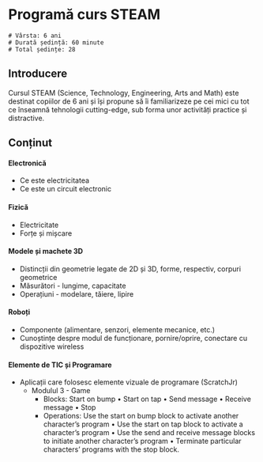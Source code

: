 # Programă curs STEAM

    # Vârsta: 6 ani
    # Durată ședință: 60 minute
    # Total ședințe: 28

## Introducere

Cursul STEAM (Science, Technology, Engineering, Arts and Math) este destinat copiilor de 6 ani și își propune să îi familiarizeze pe cei mici cu tot ce înseamnă tehnologii cutting-edge, sub forma unor activități practice și distractive.

## Conținut

#### Electronică
- Ce este electricitatea
- Ce este un circuit electronic

#### Fizică
- Electricitate
- Forțe și mișcare

#### Modele și machete 3D
- Distincții din geometrie legate de 2D și 3D, forme, respectiv, corpuri geometrice
- Măsurători - lungime, capacitate
- Operațiuni - modelare, tăiere, lipire

#### Roboți
- Componente (alimentare, senzori, elemente mecanice, etc.)
- Cunoștințe despre modul de funcționare, pornire/oprire, conectare cu dispozitive wireless

#### Elemente de TIC și Programare
- Aplicații care folosesc elemente vizuale de programare (ScratchJr)
  - Modulul 3 - Game
    - Blocks: Start on bump • Start on tap • Send message • Receive message • Stop
    - Operations: Use the start on bump block to activate another character’s program • Use the start on tap block to activate a character’s program • Use the send and receive message blocks to initiate another character’s program • Terminate particular characters’ programs with the stop block.
